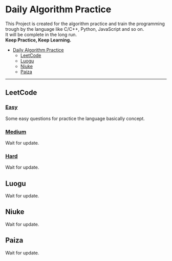 # Daily Algorithm Practice
This Project is created for the algorithm practice and train the programming trough by the language like C/C++, Python, JavaScript and so on.  
It will be complete in the long run.  
**Keep Practice, Keep Learning.**
- [Daily Algorithm Practice](#daily-algorithm-practice)
  - [LeetCode](#leetcode)
  - [Luogu](#luogu)
  - [Niuke](#niuke)
  - [Paiza](#paiza)

---
## LeetCode
### [Easy](./LeetCode/Easy/doc.md)
Some easy questions for practice the language basically concept.
### [Medium]()
Wait for update.
### [Hard]()
Wait for update.
## Luogu
Wait for update.
## Niuke
Wait for update.
## Paiza
Wait for update.